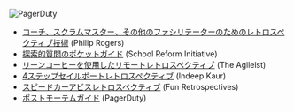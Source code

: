 ![PagerDuty](/assets/images/headers/Retros-Resources.png)

- [コーチ、スクラムマスター、その他のファシリテーターのためのレトロスペクティブ技術](https://trello.com/b/40BwQg57/retrospective-techniques-for-coaches-scrum-masters-and-other-facilitators) (Philip Rogers)
- [探索的質問のポケットガイド](http://schoolreforminitiative.org/doc/probing_questions_guide.pdf) (School Reform Initiative)
- [リーンコーヒーを使用したリモートレトロスペクティブ](https://theagileist.wordpress.com/2019/01/31/remote-retrospective-using-lean-coffee/) (The Agileist)
- [4ステップセイルボートレトロスペクティブ](https://www.pagerduty.com/blog/4-step-agile-sailboat-retrospective/) (Indeep Kaur)
- [スピードカーアビスレトロスペクティブ](http://www.funretrospectives.com/speed-car-abyss/) (Fun Retrospectives)
- [ポストモーテムガイド](https://postmortems.pagerduty.com/) (PagerDuty)

